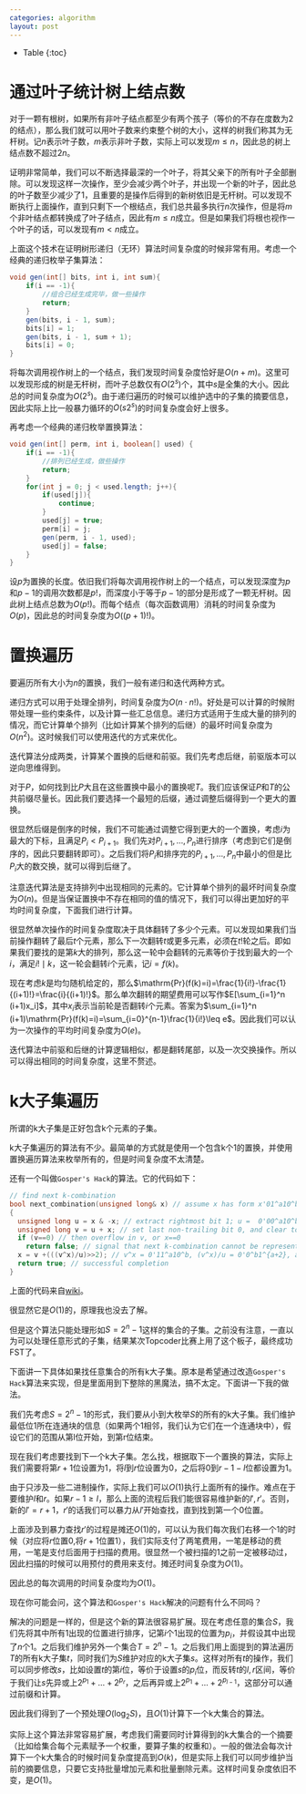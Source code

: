 ```yaml
---
categories: algorithm
layout: post
---
```


- Table
{:toc}

# 通过叶子统计树上结点数

对于一颗有根树，如果所有非叶子结点都至少有两个孩子（等价的不存在度数为$2$的结点），那么我们就可以用叶子数来约束整个树的大小，这样的树我们称其为无杆树。记$n$表示叶子数，$m$表示非叶子数，实际上可以发现$m\leq n$，因此总的树上结点数不超过$2n$。

证明非常简单，我们可以不断选择最深的一个叶子，将其父亲下的所有叶子全部删除。可以发现这样一次操作，至少会减少两个叶子，并出现一个新的叶子，因此总的叶子数至少减少了$1$，且重要的是操作后得到的新树依旧是无杆树。可以发现不断执行上面操作，直到只剩下一个根结点，我们总共最多执行$n$次操作，但是将$m$个非叶结点都转换成了叶子结点，因此有$m\leq n$成立。但是如果我们将根也视作一个叶子的话，可以发现有$m<n$成立。

上面这个技术在证明树形递归（无环）算法时间复杂度的时候非常有用。考虑一个经典的递归枚举子集算法：

```java
void gen(int[] bits, int i, int sum){
    if(i == -1){
        //组合已经生成完毕，做一些操作
        return;
    }
    gen(bits, i - 1, sum);
    bits[i] = 1;
    gen(bits, i - 1, sum + 1);
    bits[i] = 0;
}
```

将每次调用视作树上的一个结点，我们发现时间复杂度恰好是$O(n+m)$。这里可以发现形成的树是无杆树，而叶子总数仅有$O(2^s)$个，其中$s$是全集的大小。因此总的时间复杂度为$O(2^s)$。由于递归遍历的时候可以维护选中的子集的摘要信息，因此实际上比一般暴力循环的$O(s2^s)$的时间复杂度会好上很多。

再考虑一个经典的递归枚举置换算法：

```java
void gen(int[] perm, int i, boolean[] used) {
    if(i == -1){
        //排列已经生成，做些操作
        return;
    }
    for(int j = 0; j < used.length; j++){
        if(used[j]){
            continue;
        }
        used[j] = true;
        perm[i] = j;
        gen(perm, i - 1, used);
        used[j] = false; 
    }
}
```

设$p$为置换的长度。依旧我们将每次调用视作树上的一个结点，可以发现深度为$p$和$p-1$的调用次数都是$p!$，而深度小于等于$p-1$的部分是形成了一颗无杆树。因此树上结点总数为$O(p!)$。而每个结点（每次函数调用）消耗的时间复杂度为$O(p)$，因此总的时间复杂度为$O((p+1)!)$。

# 置换遍历

要遍历所有大小为$n$的置换，我们一般有递归和迭代两种方式。

递归方式可以用于处理全排列，时间复杂度为$O(n\cdot n!)$。好处是可以计算的时候附带处理一些约束条件，以及计算一些汇总信息。递归方式适用于生成大量的排列的情况，而它计算单个排列（比如计算某个排列的后继）的最坏时间复杂度为$O(n^2)$。这时候我们可以使用迭代的方式来优化。

迭代算法分成两类，计算某个置换的后继和前驱。我们先考虑后继，前驱版本可以逆向思维得到。

对于$P$，如何找到比$P$大且在这些置换中最小的置换呢$T$。我们应该保证$P$和$T$的公共前缀尽量长。因此我们要选择一个最短的后缀，通过调整后缀得到一个更大的置换。

很显然后缀是倒序的时候，我们不可能通过调整它得到更大的一个置换，考虑$i$为最大的下标，且满足$P_i<P_{i+1}$。我们先对$P_{i+1},\ldots,P_n$进行排序（考虑到它们是倒序的，因此只要翻转即可）。之后我们将$P_i$和排序完的$P_{i+1},\ldots,P_n$中最小的但是比$P_i$大的数交换，就可以得到后继了。

注意迭代算法是支持排列中出现相同的元素的。它计算单个排列的最坏时间复杂度为$O(n)$。但是当保证置换中不存在相同的值的情况下，我们可以得出更加好的平均时间复杂度，下面我们进行计算。

很显然单次操作的时间复杂度取决于具体翻转了多少个元素。可以发现如果我们当前操作翻转了最后$t$个元素，那么下一次翻转$t$或更多元素，必须在$t!$轮之后。即如果我们要找的是第$k$大的排列，那么这一轮中会翻转的元素等价于找到最大的一个$i$，满足$i!\mid k$，这一轮会翻转$i$个元素，记$i=f(k)$。

现在考虑$k$是均匀随机给定的，那么$\mathrm{Pr}(f(k)=i)=\frac{1}{i!}-\frac{1}{(i+1)!}=\frac{i}{(i+1)!}$。那么单次翻转的期望费用可以写作$E[\sum_{i=1}^n (i+1)x_i]$，其中$x_i$表示当前轮是否翻转$i$个元素。答案为$\sum_{i=1}^n (i+1)\mathrm{Pr}(f(k)=i)=\sum_{i=0}^{n-1}\frac{1}{i!}\leq e$。因此我们可以认为一次操作的平均时间复杂度为$O(e)$。

迭代算法中前驱和后继的计算逻辑相似，都是翻转尾部，以及一次交换操作。所以可以得出相同的时间复杂度，这里不赘述。

# k大子集遍历

所谓的k大子集是正好包含k个元素的子集。

k大子集遍历的算法有不少。最简单的方式就是使用一个包含k个1的置换，并使用置换遍历算法来枚举所有的，但是时间复杂度不太清楚。

还有一个叫做`Gosper's Hack`的算法。它的代码如下：

```cpp
// find next k-combination
bool next_combination(unsigned long& x) // assume x has form x'01^a10^b in binary
{
  unsigned long u = x & -x; // extract rightmost bit 1; u =  0'00^a10^b
  unsigned long v = u + x; // set last non-trailing bit 0, and clear to the right; v=x'10^a00^b
  if (v==0) // then overflow in v, or x==0
    return false; // signal that next k-combination cannot be represented
  x = v +(((v^x)/u)>>2); // v^x = 0'11^a10^b, (v^x)/u = 0'0^b1^{a+2}, and x ← x'100^b1^a
  return true; // successful completion
}
```

上面的代码来自[wiki](https://en.wikipedia.org/wiki/Combinatorial_number_system)。

很显然它是$O(1)$的，原理我也没去了解。

但是这个算法只能处理形如$S=2^n-1$这样的集合的子集。之前没有注意，一直以为可以处理任意形式的子集，结果某次Topcoder比赛上用了这个板子，最终成功FST了。

下面讲一下具体如果找任意集合的所有k大子集。原本是希望通过改造`Gosper's Hack`算法来实现，但是里面用到下整除的黑魔法，搞不太定。下面讲一下我的做法。

我们先考虑$S=2^n-1$的形式，我们要从小到大枚举$S$的所有的k大子集。我们维护最低位1所在连通块的信息（如果两个1相邻，我们认为它们在一个连通块中），假设它们的范围从第l位开始，到第r位结束。

现在我们考虑要找到下一个k大子集。怎么找，根据取下一个置换的算法，实际上我们需要将第$r+1$位设置为$1$，将$l$到$r$位设置为$0$，之后将$0$到$r-1-l$位都设置为$1$。

由于只涉及一些二进制操作，实际上我们可以$O(1)$执行上面所有的操作。难点在于要维护$l$和$r$。如果$r-1\geq l$，那么上面的流程后我们能很容易维护新的$l',r'$。否则，新的$l'=r+1$，$r'$的话我们可以暴力从$l'$开始查找，直到找到第一个$0$位置。

上面涉及到暴力查找$r'$的过程是摊还$O(1)$的，可以认为我们每次我们右移一个$1$的时候（对应将$r$位置$0$,将$r+1$位置$1$），我们实际支付了两笔费用，一笔是移动的费用，一笔是支付后面用于扫描的费用。很显然一个被扫描的$1$之前一定被移动过，因此扫描的时候可以用预付的费用来支付。摊还时间复杂度为$O(1)$。

因此总的每次调用的时间复杂度均为$O(1)$。

现在你可能会问，这个算法和`Gosper's Hack`解决的问题有什么不同吗？

解决的问题是一样的，但是这个新的算法很容易扩展。现在考虑任意的集合$S$，我们先将其中所有$1$出现的位置进行排序，记第$i$个$1$出现的位置为$p_i$，并假设其中出现了$n$个$1$。之后我们维护另外一个集合$T=2^n-1$。之后我们用上面提到的算法遍历$T$的所有k大子集$t$，同时我们为$S$维护对应的k大子集$s$。这样对所有$t$的操作，我们可以同步修改$s$，比如设置$t$的第$i$位，等价于设置$s$的$p_i$位，而反转$t$的$l,r$区间，等价于我们让$s$先异或上$2^{p_1}+\ldots+2^{p_r}$，之后再异或上$2^{p_1}+\ldots+2^{p_{l-1}}$，这部分可以通过前缀和计算。

因此我们得到了一个预处理$O(\log_2 S)$，且$O(1)$计算下一个k大集合的算法。

实际上这个算法非常容易扩展，考虑我们需要同时计算得到的k大集合的一个摘要（比如给集合每个元素赋予一个权重，要算子集的权重和）。一般的做法会每次计算下一个k大集合的时候时间复杂度提高到$O(k)$，但是实际上我们可以同步维护当前的摘要信息，只要它支持批量增加元素和批量删除元素。这样时间复杂度依旧不变，是$O(1)$。